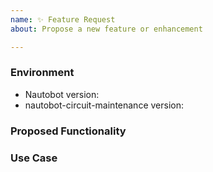 ```yaml
---
name: ✨ Feature Request
about: Propose a new feature or enhancement

---
```


### Environment
* Nautobot version:  <!-- Example: 2.0.0 -->
* nautobot-circuit-maintenance version:  <!-- Example: 1.0.0 -->

<!--
    Describe in detail the new functionality you are proposing.
-->
### Proposed Functionality

<!--
    Convey an example use case for your proposed feature. Write from the
    perspective of a user who would benefit from the proposed
    functionality and describe how.
--->
### Use Case

